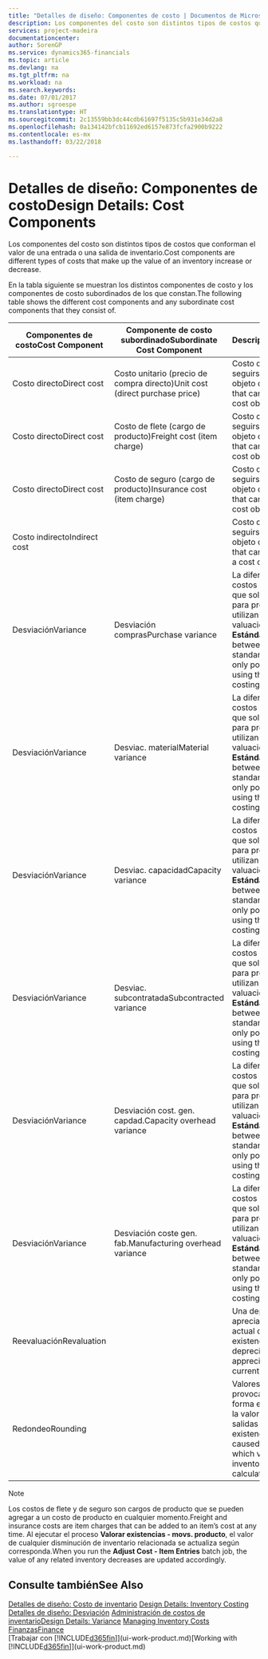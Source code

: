 ```yaml
---
title: "Detalles de diseño: Componentes de costo | Documentos de Microsoft"
description: Los componentes del costo son distintos tipos de costos que conforman el valor de una entrada o una salida de inventario.
services: project-madeira
documentationcenter: 
author: SorenGP
ms.service: dynamics365-financials
ms.topic: article
ms.devlang: na
ms.tgt_pltfrm: na
ms.workload: na
ms.search.keywords: 
ms.date: 07/01/2017
ms.author: sgroespe
ms.translationtype: HT
ms.sourcegitcommit: 2c13559bb3dc44cdb61697f5135c5b931e34d2a8
ms.openlocfilehash: 0a134142bfcb11692ed6157e873fcfa2900b9222
ms.contentlocale: es-mx
ms.lasthandoff: 03/22/2018

---
```

# <a name="design-details-cost-components"></a><span data-ttu-id="cb0fc-103">Detalles de diseño: Componentes de costo</span><span class="sxs-lookup"><span data-stu-id="cb0fc-103">Design Details: Cost Components</span></span>
<span data-ttu-id="cb0fc-104">Los componentes del costo son distintos tipos de costos que conforman el valor de una entrada o una salida de inventario.</span><span class="sxs-lookup"><span data-stu-id="cb0fc-104">Cost components are different types of costs that make up the value of an inventory increase or decrease.</span></span>  

 <span data-ttu-id="cb0fc-105">En la tabla siguiente se muestran los distintos componentes de costo y los componentes de costo subordinados de los que constan.</span><span class="sxs-lookup"><span data-stu-id="cb0fc-105">The following table shows the different cost components and any subordinate cost components that they consist of.</span></span>  

|<span data-ttu-id="cb0fc-106">Componentes de costo</span><span class="sxs-lookup"><span data-stu-id="cb0fc-106">Cost Component</span></span>|<span data-ttu-id="cb0fc-107">Componente de costo subordinado</span><span class="sxs-lookup"><span data-stu-id="cb0fc-107">Subordinate Cost Component</span></span>|<span data-ttu-id="cb0fc-108">Descripción</span><span class="sxs-lookup"><span data-stu-id="cb0fc-108">Description</span></span>|  
|--------------------|--------------------------------|---------------------------------------|  
|<span data-ttu-id="cb0fc-109">Costo directo</span><span class="sxs-lookup"><span data-stu-id="cb0fc-109">Direct cost</span></span>|<span data-ttu-id="cb0fc-110">Costo unitario (precio de compra directo)</span><span class="sxs-lookup"><span data-stu-id="cb0fc-110">Unit cost (direct purchase price)</span></span>|<span data-ttu-id="cb0fc-111">Costo que puede seguirse hasta un objeto de costo.</span><span class="sxs-lookup"><span data-stu-id="cb0fc-111">Cost that can be traced to a cost object.</span></span>|  
|<span data-ttu-id="cb0fc-112">Costo directo</span><span class="sxs-lookup"><span data-stu-id="cb0fc-112">Direct cost</span></span>|<span data-ttu-id="cb0fc-113">Costo de flete (cargo de producto)</span><span class="sxs-lookup"><span data-stu-id="cb0fc-113">Freight cost (item charge)</span></span>|<span data-ttu-id="cb0fc-114">Costo que puede seguirse hasta un objeto de costo.</span><span class="sxs-lookup"><span data-stu-id="cb0fc-114">Cost that can be traced to a cost object.</span></span>|  
|<span data-ttu-id="cb0fc-115">Costo directo</span><span class="sxs-lookup"><span data-stu-id="cb0fc-115">Direct cost</span></span>|<span data-ttu-id="cb0fc-116">Costo de seguro (cargo de producto)</span><span class="sxs-lookup"><span data-stu-id="cb0fc-116">Insurance cost (item charge)</span></span>|<span data-ttu-id="cb0fc-117">Costo que puede seguirse hasta un objeto de costo.</span><span class="sxs-lookup"><span data-stu-id="cb0fc-117">Cost that can be traced to a cost object.</span></span>|  
|<span data-ttu-id="cb0fc-118">Costo indirecto</span><span class="sxs-lookup"><span data-stu-id="cb0fc-118">Indirect cost</span></span>||<span data-ttu-id="cb0fc-119">Costo que no puede seguirse hasta un objeto de costo.</span><span class="sxs-lookup"><span data-stu-id="cb0fc-119">Cost that cannot be traced to a cost object.</span></span>|  
|<span data-ttu-id="cb0fc-120">Desviación</span><span class="sxs-lookup"><span data-stu-id="cb0fc-120">Variance</span></span>|<span data-ttu-id="cb0fc-121">Desviación compras</span><span class="sxs-lookup"><span data-stu-id="cb0fc-121">Purchase variance</span></span>|<span data-ttu-id="cb0fc-122">La diferencia entre los costos estándar y real, que solo se registra para productos que utilizan el método de valuación de inventarios **Estándar**.</span><span class="sxs-lookup"><span data-stu-id="cb0fc-122">The difference between actual and standard costs, which is only posted for items using the **Standard** costing method.</span></span>|  
|<span data-ttu-id="cb0fc-123">Desviación</span><span class="sxs-lookup"><span data-stu-id="cb0fc-123">Variance</span></span>|<span data-ttu-id="cb0fc-124">Desviac. material</span><span class="sxs-lookup"><span data-stu-id="cb0fc-124">Material variance</span></span>|<span data-ttu-id="cb0fc-125">La diferencia entre los costos estándar y real, que solo se registra para productos que utilizan el método de valuación de inventarios **Estándar**.</span><span class="sxs-lookup"><span data-stu-id="cb0fc-125">The difference between actual and standard costs, which is only posted for items using the **Standard** costing method.</span></span>|  
|<span data-ttu-id="cb0fc-126">Desviación</span><span class="sxs-lookup"><span data-stu-id="cb0fc-126">Variance</span></span>|<span data-ttu-id="cb0fc-127">Desviac. capacidad</span><span class="sxs-lookup"><span data-stu-id="cb0fc-127">Capacity variance</span></span>|<span data-ttu-id="cb0fc-128">La diferencia entre los costos estándar y real, que solo se registra para productos que utilizan el método de valuación de inventarios **Estándar**.</span><span class="sxs-lookup"><span data-stu-id="cb0fc-128">The difference between actual and standard costs, which is only posted for items using the **Standard** costing method.</span></span>|  
|<span data-ttu-id="cb0fc-129">Desviación</span><span class="sxs-lookup"><span data-stu-id="cb0fc-129">Variance</span></span>|<span data-ttu-id="cb0fc-130">Desviac. subcontratada</span><span class="sxs-lookup"><span data-stu-id="cb0fc-130">Subcontracted variance</span></span>|<span data-ttu-id="cb0fc-131">La diferencia entre los costos estándar y real, que solo se registra para productos que utilizan el método de valuación de inventarios **Estándar**.</span><span class="sxs-lookup"><span data-stu-id="cb0fc-131">The difference between actual and standard costs, which is only posted for items using the **Standard** costing method.</span></span>|  
|<span data-ttu-id="cb0fc-132">Desviación</span><span class="sxs-lookup"><span data-stu-id="cb0fc-132">Variance</span></span>|<span data-ttu-id="cb0fc-133">Desviación cost. gen. capdad.</span><span class="sxs-lookup"><span data-stu-id="cb0fc-133">Capacity overhead variance</span></span>|<span data-ttu-id="cb0fc-134">La diferencia entre los costos estándar y real, que solo se registra para productos que utilizan el método de valuación de inventarios **Estándar**.</span><span class="sxs-lookup"><span data-stu-id="cb0fc-134">The difference between actual and standard costs, which is only posted for items using the **Standard** costing method.</span></span>|  
|<span data-ttu-id="cb0fc-135">Desviación</span><span class="sxs-lookup"><span data-stu-id="cb0fc-135">Variance</span></span>|<span data-ttu-id="cb0fc-136">Desviación coste gen. fab.</span><span class="sxs-lookup"><span data-stu-id="cb0fc-136">Manufacturing overhead variance</span></span>|<span data-ttu-id="cb0fc-137">La diferencia entre los costos estándar y real, que solo se registra para productos que utilizan el método de valuación de inventarios **Estándar**.</span><span class="sxs-lookup"><span data-stu-id="cb0fc-137">The difference between actual and standard costs, which is only posted for items using the **Standard** costing method.</span></span>|  
|<span data-ttu-id="cb0fc-138">Reevaluación</span><span class="sxs-lookup"><span data-stu-id="cb0fc-138">Revaluation</span></span>||<span data-ttu-id="cb0fc-139">Una depreciación o apreciación del valor actual de las existencias.</span><span class="sxs-lookup"><span data-stu-id="cb0fc-139">A depreciation or appreciation of the current inventory value.</span></span>|  
|<span data-ttu-id="cb0fc-140">Redondeo</span><span class="sxs-lookup"><span data-stu-id="cb0fc-140">Rounding</span></span>||<span data-ttu-id="cb0fc-141">Valores residuales provocados por la forma en que se calcula la valoración de las salidas de existencias.</span><span class="sxs-lookup"><span data-stu-id="cb0fc-141">Residuals caused by the way in which valuation of inventory decreases are calculated.</span></span>|  

> [!NOTE]  
>  <span data-ttu-id="cb0fc-142">Los costos de flete y de seguro son cargos de producto que se pueden agregar a un costo de producto en cualquier momento.</span><span class="sxs-lookup"><span data-stu-id="cb0fc-142">Freight and insurance costs are item charges that can be added to an item’s cost at any time.</span></span> <span data-ttu-id="cb0fc-143">Al ejecutar el proceso **Valorar existencias - movs. producto**, el valor de cualquier disminución de inventario relacionada se actualiza según corresponda.</span><span class="sxs-lookup"><span data-stu-id="cb0fc-143">When you run the **Adjust Cost - Item Entries** batch job, the value of any related inventory decreases are updated accordingly.</span></span>  

## <a name="see-also"></a><span data-ttu-id="cb0fc-144">Consulte también</span><span class="sxs-lookup"><span data-stu-id="cb0fc-144">See Also</span></span>  
 <span data-ttu-id="cb0fc-145">[Detalles de diseño: Costo de inventario](design-details-inventory-costing.md) </span><span class="sxs-lookup"><span data-stu-id="cb0fc-145">[Design Details: Inventory Costing](design-details-inventory-costing.md) </span></span>  
 <span data-ttu-id="cb0fc-146">[Detalles de diseño: Desviación](design-details-variance.md) [Administración de costos de inventario](finance-manage-inventory-costs.md)</span><span class="sxs-lookup"><span data-stu-id="cb0fc-146">[Design Details: Variance](design-details-variance.md) [Managing Inventory Costs](finance-manage-inventory-costs.md)</span></span>  
 [<span data-ttu-id="cb0fc-147">Finanzas</span><span class="sxs-lookup"><span data-stu-id="cb0fc-147">Finance</span></span>](finance.md)  
 <span data-ttu-id="cb0fc-148">[Trabajar con [!INCLUDE[d365fin](includes/d365fin_md.md)]](ui-work-product.md)</span><span class="sxs-lookup"><span data-stu-id="cb0fc-148">[Working with [!INCLUDE[d365fin](includes/d365fin_md.md)]](ui-work-product.md)</span></span>  

